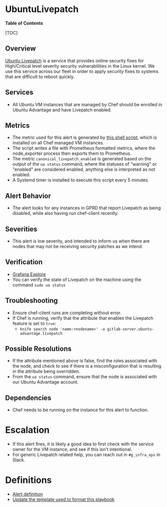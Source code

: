 # UbuntuLivepatch

**Table of Contents**

[TOC]

## Overview

[Ubuntu Livepatch](https://ubuntu.com/security/livepatch) is a service that provides online security fixes for High/Critical level severity security vulnerabilities in the Linux kernel. We use this service across our fleet in order to apply security fixes to systems that are difficult to reboot quickly.

## Services

- All Ubuntu VM instances that are managed by Chef should be enrolled in Ubuntu Advantage and have Livepatch enabled.

## Metrics

- The metric used for this alert is generated by [this shell script](https://gitlab.com/gitlab-cookbooks/gitlab-server/-/blob/master/templates/default/ubuntu_advantage-metrics.erb?ref_type=heads), which is installed on all Chef managed VM instances.
- The script writes a file with Prometheus formatted metrics, where the node_exporter process then exports them to Prometheus.
- The metric `canonical_livepatch_enabled` is generated based on the output of the `ua status` command, where the statuses of "warning" or "enabled" are considered enabled, anything else is interpreted as not enabled.
- A Systemd timer is installed to execute this script every 5 minutes.

## Alert Behavior

- The alert looks for any instances in GPRD that report Livepatch as being disabled, while also having run chef-client recently.

## Severities

- This alert is low severity, and intended to inform us when there are nodes that may not be receiving security patches as we intend.

## Verification

- [Grafana Explore](https://dashboards.gitlab.net/explore?schemaVersion=1&panes=%7B%223q5%22:%7B%22datasource%22:%22mimir-gitlab-gprd%22,%22queries%22:%5B%7B%22refId%22:%22A%22,%22expr%22:%22canonical_livepatch_enabled%7Benvironment%3D%5C%22gprd%5C%22%7D%20%3D%3D%200%20and%20on%20%28fqdn,%20environment%29%20time%28%29%20-%20chef_client_last_run_timestamp_seconds%20%3C%203600%20%2A%206%22,%22range%22:true,%22instant%22:true,%22datasource%22:%7B%22type%22:%22prometheus%22,%22uid%22:%22mimir-gitlab-gprd%22%7D,%22editorMode%22:%22code%22,%22legendFormat%22:%22__auto%22%7D%5D,%22range%22:%7B%22from%22:%22now-1h%22,%22to%22:%22now%22%7D%7D%7D&orgId=1)
- You can verify the state of Livepatch on the machine using the command `sudo ua status`

## Troubleshooting

- Ensure chef-client runs are completing without error.
- If Chef is running, verify that the attribute that enables the Livepatch feature is set to `true`:
  - ```knife search node 'name:<nodename>' -a gitlab-server.ubuntu-advantage.livepatch```

## Possible Resolutions

- If the attribute mentioned above is false, find the roles associated with the node, and check to see if there is a misconfiguration that is resulting in the attribute being overridden.
- From the `ua status` command, ensure that the node is associated with our Ubuntu Advantage account.

## Dependencies

- Chef needs to be running on the instance for this alert to function.

# Escalation

- If this alert fires, it is likely a good idea to first check with the service owner for the VM instance, and see if this isn't intentional.
- For generic Livepatch related help, you can reach out in `#g_infra_ops` in Slack.

# Definitions

- [Alert definition](https://gitlab.com/gitlab-com/runbooks/-/tree/master/mimir-rules/gitlab-gprd/canonical-livepatch.md)
- [Update the template used to format this playbook](https://gitlab.com/gitlab-com/runbooks/-/edit/master/docs/template-alert-playbook.md?ref_type=heads)
